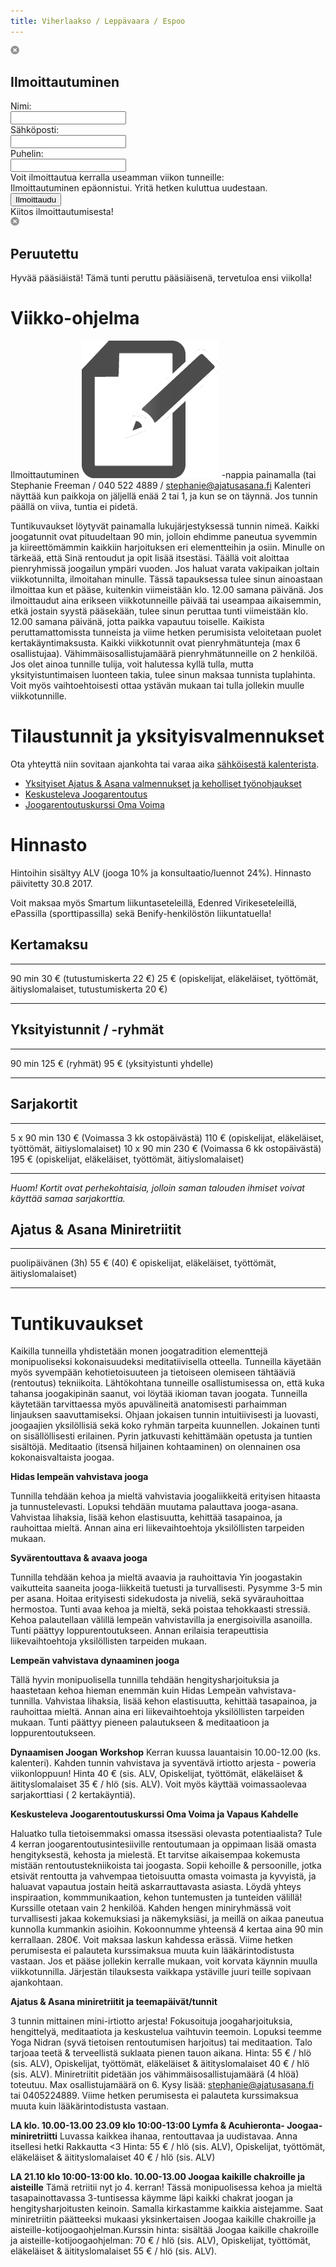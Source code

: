 ```yaml
---
title: Viherlaakso / Leppävaara / Espoo
---
```


<script type="text/javascript">
  $.get("/schedule.php", function(data) {
    $(".schedule-container").html(data)
  })
</script>

<div class="popup signup-popup">
<div class="popup-content">
 <img class="close" src="/img/popup_close.png" />
 <h2>Ilmoittautuminen</h2>
 <div class="course"></div>
 <div class="main-content">
  <input type="hidden" class="course-id" name="course-id" value="" />
  <div class="contact-info">Nimi: </div><input type="text" name="name" class="name" />
  <div class="contact-info">Sähköposti: </div><input type="text" name="email" class="email" />
  <div class="contact-info">Puhelin: </div><input type="text" name="phone" class="phone" />
  <div class="class-info">Voit ilmoittautua kerralla useamman viikon tunneille:</div>
  <div class="classes"></div>
  <div class="error">Ilmoittautuminen epäonnistui. Yritä hetken kuluttua uudestaan.</div>
  <input class="signup-button" type="button" value="Ilmoittaudu" />
 </div>
 </div>
 <div class="success signup-popup-ok">
   Kiitos ilmoittautumisesta!
 </div>
</div>

<div class="popup cancelled-popup">
 <div class="popup-content">
  <img class="close" src="/img/popup_close.png" />
  <h2>Peruutettu</h2>
  <p>Hyvää pääsiäistä! Tämä tunti peruttu pääsiäisenä, tervetuloa ensi viikolla!</p>
 </div>
</div>


Viikko-ohjelma
==============

<div class="schedule-container">
  <div class="schedule-loading"></div>
</div>

Ilmoittautuminen <img class="signup-info" src="/img/signup.png"></img> -nappia painamalla (tai Stephanie Freeman / 040 522 4889 / [stephanie@ajatusasana.fi](mailto:stephanie@ajatusasana.fi) Kalenteri näyttää kun paikkoja on jäljellä enää 2 tai 1, ja kun se on täynnä. Jos tunnin päällä on viiva, tuntia ei pidetä. 

Tuntikuvaukset löytyvät painamalla lukujärjestyksessä tunnin nimeä. Kaikki joogatunnit ovat pituudeltaan 90 min, jolloin ehdimme paneutua syvemmin ja kiireettömämmin kaikkiin harjoituksen eri elementteihin ja osiin.  Minulle on tärkeää, että Sinä rentoudut ja opit lisää itsestäsi. Täällä voit aloittaa pienryhmissä joogailun ympäri vuoden. Jos haluat varata vakipaikan joltain viikkotunnilta, ilmoitahan minulle. Tässä tapauksessa tulee sinun ainoastaan ilmoittaa kun et pääse, kuitenkin viimeistään klo. 12.00 samana päivänä. Jos ilmoittaudut aina erikseen viikkotunneille päivää tai useampaa aikaisemmin, etkä jostain syystä pääsekään, tulee sinun peruttaa tunti  viimeistään klo. 12.00 samana päivänä, jotta paikka vapautuu toiselle. Kaikista peruttamattomissta tunneista ja viime hetken perumisista veloitetaan puolet kertakäyntimaksusta. Kaikki viikkotunnit ovat pienryhmätunteja (max 6 osallistujaa). Vähimmäisosallistujamäärä pienryhmätunneille on 2 henkilöä. Jos olet ainoa tunnille tulija, voit halutessa kyllä tulla, mutta yksityistuntimaisen luonteen takia, tulee sinun maksaa tunnista tuplahinta. Voit myös vaihtoehtoisesti ottaa ystävän mukaan tai tulla jollekin muulle viikkotunnille. 


Tilaustunnit ja yksityisvalmennukset
====================================

Ota yhteyttä niin sovitaan ajankohta tai varaa aika <span class="ajanvaraus-link">[sähköisestä kalenterista](ajanvaraus.html)</span>.
 
* [Yksityiset Ajatus & Asana valmennukset ja keholliset työnohjaukset](valmennus.html)
* [Keskusteleva Joogarentoutus](rentoutus.html)
* [Joogarentoutuskurssi Oma Voima](#joogakurssi)

<div class="prices">

Hinnasto
========

Hintoihin sisältyy ALV (jooga 10% ja konsultaatio/luennot 24%). Hinnasto päivitetty 30.8 2017.

Voit maksaa myös Smartum liikuntaseteleillä, Edenred Virikeseteleillä, ePassilla (sporttipassilla) sekä Benify-henkilöstön liikuntatuella!

<div itemscope itemtype="http://data-vocabulary.org/Product">

<span itemprop="name">Kertamaksu</span> 
----------

-----     -------------------------
90 min     30 € (<span itemprop="description">tutustumiskerta</span> 22 €)
           25 € (opiskelijat, eläkeläiset, työttömät, äitiyslomalaiset, tutustumiskerta 20 €)
-----     -------------------------

</div>

Yksityistunnit / -ryhmät
-------------------------

-----      ------------------------
90 min     125 € (ryhmät)
            95 € (yksityistunti yhdelle)
-----      ------------------------

Sarjakortit
-----------

------------  ---------------------------------
 5 x 90 min   130 € (Voimassa 3 kk ostopäivästä)
              110 € (opiskelijat, eläkeläiset, työttömät, äitiyslomalaiset)
10 x 90 min   230 € (Voimassa 6 kk ostopäivästä)
              195 € (opiskelijat, eläkeläiset, työttömät, äitiyslomalaiset)
----------    ---------------------------------

<p>

*Huom! Kortit ovat perhekohtaisia, jolloin saman talouden ihmiset voivat käyttää samaa sarjakorttia.*

<p>

Ajatus & Asana Miniretriitit 
----------------------------

------------- ------------------------------------------------------------------------------
puolipäivänen (3h)  55 € (40) € opiskelijat, eläkeläiset, työttömät, äitiyslomalaiset)
------------- ------------------------------------------------------------------------------


</div>

Tuntikuvaukset
==============

Kaikilla tunneilla yhdistetään monen joogatradition elementtejä monipuoliseksi kokonaisuudeksi meditatiivisella otteella. Tunneilla käyetään myös syvempään kehotietoisuuteen ja tietoiseen olemiseen tähtääviä (rentoutus) tekniikoita. Lähtökohtana tunneille osallistumisessa on, että kuka tahansa joogakipinän saanut, voi löytää ikioman tavan joogata. Tunneilla käytetään tarvittaessa myös apuvälineitä anatomisesti parhaimman linjauksen saavuttamiseksi. Ohjaan jokaisen tunnin intuitiivisesti ja luovasti, joogaajien yksilöllisiä sekä koko ryhmän tarpeita kuunnellen. Jokainen tunti on sisällöllisesti erilainen. Pyrin jatkuvasti kehittämään opetusta ja tuntien sisältöjä. Meditaatio (itsensä hiljainen kohtaaminen) on olennainen osa kokonaisvaltaista joogaa.

<a id="hidas"></a>
**Hidas lempeän vahvistava jooga**

Tunnilla tehdään kehoa ja mieltä vahvistavia joogaliikkeitä erityisen hitaasta ja tunnustelevasti. Lopuksi tehdään muutama palauttava jooga-asana. Vahvistaa lihaksia, lisää kehon elastisuutta, kehittää tasapainoa, ja rauhoittaa mieltä. Annan aina eri liikevaihtoehtoja yksilöllisten tarpeiden mukaan. 

<a id="yin"></a>
**Syvärentouttava & avaava jooga**

Tunnilla tehdään kehoa ja mieltä avaavia ja rauhoittavia Yin joogastakin vaikutteita saaneita jooga-liikkeitä tuetusti ja turvallisesti. Pysymme 3-5 min per asana. Hoitaa erityisesti sidekudosta ja niveliä, sekä syvärauhoittaa hermostoa. Tunti avaa kehoa ja mieltä, sekä poistaa tehokkaasti stressiä. Kehoa palautellaan välillä lempeän vahvistavilla ja energisoivilla asanoilla. Tunti päättyy loppurentoutukseen. Annan erilaisia terapeuttisia liikevaihtoehtoja yksilöllisten tarpeiden mukaan. 

<a id="trigger"></a>

<a id="alkeet"></a>


<a id="vahvistava"></a>
**Lempeän vahvistava dynaaminen jooga**

Tällä hyvin monipuolisella tunnilla tehdään hengitysharjoituksia ja haastetaan kehoa hieman enemmän kuin Hidas Lempeän vahvistava-tunnilla. Vahvistaa lihaksia, lisää kehon elastisuutta, kehittää tasapainoa, ja rauhoittaa mieltä. Annan aina eri liikevaihtoehtoja yksilöllisten tarpeiden mukaan. Tunti päättyy pieneen palautukseen & meditaatioon ja loppurentoutukseen. 

**Dynaamisen Joogan Workshop** 
Kerran kuussa lauantaisin 10.00-12.00 (ks. kalenteri). Kahden tunnin vahvistava ja syventävä irtiotto arjesta - poweria viikonloppuun! Hinta 40 € (sis. ALV, Opiskelijat, työttömät, eläkeläiset & äitityslomalaiset 35 € / hlö (sis. ALV).  Voit myös käyttää voimassaolevaa sarjakorttiasi ( 2 kertakäyntiä).


<a id="joogakurssi"></a>
**Keskusteleva Joogarentoutuskurssi Oma Voima ja Vapaus Kahdelle**

Haluatko tulla tietoisemmaksi omassa itsessäsi olevasta potentiaalista? Tule 4 kerran joogarentoutusintesiiville rentoutumaan ja oppimaan lisää omasta hengityksestä, kehosta ja mielestä. Et tarvitse aikaisempaa kokemusta mistään rentoutustekniikoista tai joogasta. Sopii kehoille & persoonille, jotka etsivät rentoutta ja vahvempaa tietoisuutta omasta voimasta ja kyvyistä, ja haluavat vapautua jostain heitä askarrauttavasta asiasta. Löydä yhteys inspiraation, kommmunikaation, kehon tuntemusten ja tunteiden välillä! Kurssille otetaan vain 2 henkilöä. Kahden hengen miniryhmässä voit turvallisesti jakaa kokemuksiasi ja näkemyksiäsi, ja meillä on aikaa paneutua kunnolla kummankin asioihin. Kokoonnumme yhteensä 4 kertaa aina 90 min kerrallaan. 280€. Voit maksaa laskun kahdessa erässä. Viime hetken perumisesta ei palauteta kurssimaksua muuta kuin lääkärintodistusta vastaan. Jos et pääse jollekin kerralle mukaan, voit korvata käynnin muulla viikkotunnilla. Järjestän tilauksesta vaikkapa ystäville juuri teille sopivaan ajankohtaan.


<a id="retriitti"></a>
**Ajatus & Asana miniretriitit ja teemapäivät/tunnit**

3 tunnin mittainen mini-irtiotto arjesta! Fokusoituja joogaharjoituksia, hengittelyä, meditaatiota ja keskustelua vaihtuvin teemoin. Lopuksi teemme Yoga Nidran (syvä tietoisen rentoutumisen harjoitus) tai meditaation. Talo tarjoaa teetä & terveellistä suklaata pienen tauon aikana. Hinta: 55 € / hlö (sis. ALV), Opiskelijat, työttömät, eläkeläiset & äitityslomalaiset 40 € / hlö (sis. ALV). Miniretriitit pidetään jos vähimmäisosallistujamäärä (4 hlöä) toteutuu. Max osallistujamäärä on 6. Kysy lisää: stephanie@ajatusasana.fi tai 0405224889. Viime hetken perumisesta ei palauteta kurssimaksua muuta kuin lääkärintodistusta vastaan. 

**LA klo. 10.00-13.00 23.09 klo 10:00-13:00 Lymfa & Acuhieronta- Joogaa- miniretriitti** 
Luvassa kaikkea ihanaa, rentouttavaa ja uudistavaa. Anna itsellesi hetki Rakkautta <3
Hinta: 55 € / hlö (sis. ALV), Opiskelijat, työttömät, eläkeläiset & äitityslomalaiset 40 € / hlö (sis. ALV)

**LA 21.10 klo 10:00-13:00 klo. 10.00-13.00  Joogaa kaikille chakroille ja aisteille** Tämä retriitii nyt jo 4. kerran!
Tässä monipuolisessa kehoa ja mieltä tasapainottavassa 3-tuntisessa käymme läpi kaikki chakrat joogan ja hengitysharjoitusten keinoin. Samalla kirkastamme kaikkia aistejamme. Saat miniretriitin päätteeksi mukaasi yksinkertaisen Joogaa kaikille chakroille ja aisteille-kotijoogaohjelman.Kurssin hinta: sisältää Joogaa kaikille chakroille ja aisteille-kotijoogaohjelman: 70 € / hlö (sis. ALV), Opiskelijat, työttömät, eläkeläiset & äitityslomalaiset 55 € / hlö (sis. ALV).


